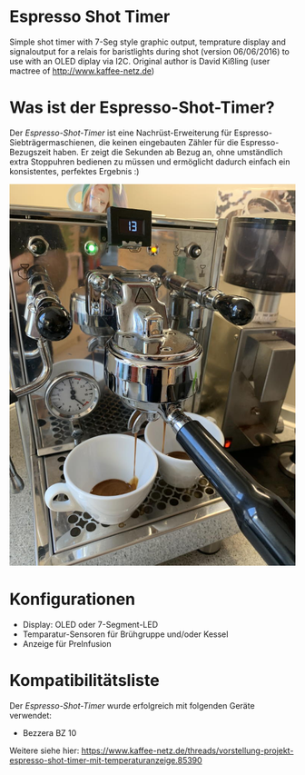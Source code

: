 # Espresso Shot Timer

Simple shot timer with 7-Seg style graphic output, temprature display and signaloutput for a relais for baristlights during shot (version 06/06/2016) to use with an OLED diplay via I2C.
Original author is David Kißling (user mactree of http://www.kaffee-netz.de)

# Was ist der Espresso-Shot-Timer?

Der *Espresso-Shot-Timer* ist eine Nachrüst-Erweiterung für Espresso-Siebträgermaschienen, die keinen eingebauten Zähler für die Espresso-Bezugszeit haben. Er zeigt die Sekunden ab Bezug an, ohne umständlich extra Stoppuhren bedienen zu müssen und ermöglicht dadurch einfach ein konsistentes, perfektes Ergebnis :)

![Beispielbild](sample.jpg)

# Konfigurationen

- Display: OLED oder 7-Segment-LED
- Temparatur-Sensoren für Brühgruppe und/oder Kessel
- Anzeige für PreInfusion

# Kompatibilitätsliste

Der *Espresso-Shot-Timer* wurde erfolgreich mit folgenden Geräte verwendet:

- Bezzera BZ 10

Weitere siehe hier: https://www.kaffee-netz.de/threads/vorstellung-projekt-espresso-shot-timer-mit-temperaturanzeige.85390
